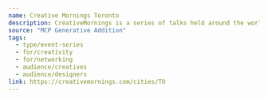 ```yaml
---
name: Creative Mornings Toronto
description: CreativeMornings is a series of talks held around the world for attendees to enjoy friendly people, fresh coffee, and an international variety of breakfast foods.
source: "MCP Generative Addition"
tags:
  - type/event-series
  - for/creativity
  - for/networking
  - audience/creatives
  - audience/designers
link: https://creativemornings.com/cities/TO
---
```

